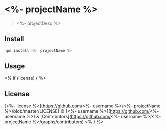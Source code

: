 # <%- projectName %>

> <%- projectDesc %>

## Install

```js
npm install <%- projectName %>
```

## Usage

<% if (license) { %>

## License

[<%- license %>](https://github.com/<%- username %>/<%- projectName %>/blob/master/LICENSE) &copy; [<%- username %>](https://github.com/<%- username %>) & [Contributors](https://github.com/<%- username %>/<%- projectName %>/graphs/contributors)
<% } %>
